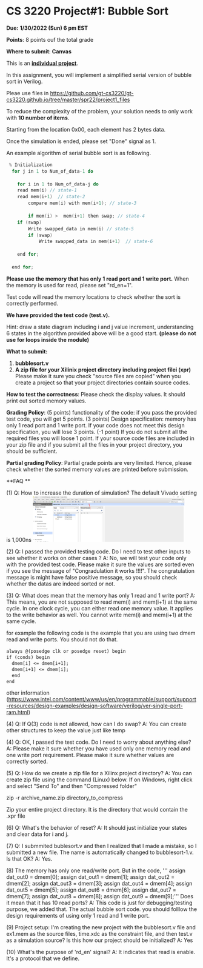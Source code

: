 # CS 3220 Project#1: Bubble Sort

**Due:** **1/30/2022 (Sun) 6 pm EST**

**Points**: 8 points ouf the total grade 

**Where to submit**: **Canvas** 

This is an **<u> individual project</u>**. 

In this assignment, you will implement a simplified serial version of  bubble sort in Verilog. 

Pleae use files in  https://github.com/gt-cs3220/gt-cs3220.github.io/tree/master/spr22/project1_files

To reduce the complexity of the problem, your solution needs to only work with **10 number of items**. 

Starting from the location 0x00, each element has 2 bytes data. 

Once the simulation is ended, please set "Done" signal as 1. 


An example algorithm of serial bubble sort is as following.  

````c
 % Initialization 
  for j in 1 to Num_of_data-1 do 

    for i in 1 to Num_of_data-j do 
	read mem(i) // state-1 
	read mem(i+1)  // state-2
       	compare mem(i) with mem(i+1); // state-3 

        if mem(i) >  mem(i+1) then swap; // state-4 
	if (swap)
		Write swapped_data in mem(i) // state-5 
        if (swap)
         	Write swapped_data in mem(i+1)  // state-6 
    
    end for; 

  end for;  
````


**Please use the memory that has only 1 read port and 1 write port.** 
When the memory is used for read, please set "rd_en=1". 


Test code will read the memory locations to check whether the sort is correctly performed. 

**We have provided the test code (test.v).** 

Hint: draw a state diagram including i and j value increment, understanding 6 states in the algorithm provided above will be a good start. **(please do not use for loops inside the module)** 

**What to submit:**
1. **bubblesort.v**
2. **A zip file for your Xilinix project directory including project filei (xpr)**
Please make it sure you check "source files are copied" when you create a project so that your project directories contain source codes. 

**How to test the correctness**: Please check the display values. It should print out sorted memory values. 



**Grading Policy**: 
(5 points) functionality of the code: if you pass the provided test code, you will get 5 points. 
(3 points) Design specification:
 memory has only 1 read port and 1 write port. 
If your code does not meet this design specification, you will lose 3 points. 
(-1 point) If you do not submit all the required files you will loose 1 point. If your source code files are included in your zip file and if you 
submit all the files in your project directory, you should be sufficient. 



**Partial grading Policy**: Partial grade points are very limited. Hence, please check whether the sorted memory values are printed before submission. 

 

**FAQ ** 

(1) Q: How to increase the duration of simulation?  The default Vivado setting is 1,000ns 
<img src = "figs/vivado_simulation_time.png" width="400"> 


(2) Q: I passed the provided testing code. Do I need to test other inputs to see whether it works on other cases ? 
A: No, we will test your code only with the provided test code. Please make it sure the values are sorted even if you see the message of "Congradulation it works !!!!". The congratulation message is might have false positive message, so you should check whether the datas are indeed sorted or not. 

(3) Q: What does mean that the memory has only 1 read and 1 write port? 
A: This means, you are not supposed to read mem(i) and mem(i+1) at the same cycle. 
In one clock cycle, you can either read one memory value. 
It applies to the write behavior as well. You cannot write mem(i) and mem(i+1) at the same cycle.


for example the following code is the example that you are using two dmem read and write ports. You should not do that. 
```
always @(posedge clk or posedge reset) begin
if (conds) begin 
  dmem[i] <= dmem[i+1];
  dmem[i+1] <= dmem[i];
  end 
end 
```
 
other information (https://www.intel.com/content/www/us/en/programmable/support/support-resources/design-examples/design-software/verilog/ver-single-port-ram.html)

(4) Q: If Q(3) code is not allowed, how can I do swap? 
A: You can create other  structures  to keep the value just like temp 


(4) Q: OK, I passed the test code. Do I need to worry about anything else? 
A: Please make it sure whether you have used only one memory read and one write port requirement.  Please make it sure whether values are correctly sorted. 

(5) Q: How do we create a zip file for a Xilinx project directory?
A: You can create zip file using the command (Linux) below. If on Windows, right click and select "Send To" and then "Compressed folder"

zip -r archive_name.zip directory_to_compress

Zip your entire project directory. It is the directory that would contain the .xpr file 


(6) Q: What's the behavior of reset? 
A: It should just initialize your states and clear data for i and j. 

(7) Q: I submmited bublesort.v and then I realized that I made a mistake, so I submitted a new file. The name is automatically changed to bubblesort-1.v.
Is that OK? 
A: Yes. 


(8) The memory has only one read/write port. But in the code, 
'''    assign dat_out0 = dmem[0];
    assign dat_out1 = dmem[1];
    assign dat_out2 = dmem[2];
    assign dat_out3 = dmem[3];
    assign dat_out4 = dmem[4];
    assign dat_out5 = dmem[5];
    assign dat_out6 = dmem[6];
    assign dat_out7 = dmem[7];
    assign dat_out8 = dmem[8];
    assign dat_out9 = dmem[9];''' 
    Does it mean that it has 10 read ports? 
    A: This code is just for debugging/testing purpose, we added that. The actual bubble sort code. you should folllow the design requirements of using only 1 read and 1 write port. 
    
    
(9) Project setup: I'm creating the new project with the bubblesort.v file and ex1.mem as the source files, time.xdc as the constraint file, and then test.v as a simulation source? Is this how our project should be initialized?
A: Yes 

(10) What's the purpose of 'rd_en' signal? 
A: It indicates that read is enable. It's a protocol that we define. 



    


 

